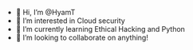- 👋 Hi, I’m @HyamT
- 👀 I’m interested in Cloud security
- 🌱 I’m currently learning Ethical Hacking and Python
- 💞️ I’m looking to collaborate on anything!

<!---
HyamT/HyamT is a ✨ special ✨ repository because its `README.md` (this file) appears on your GitHub profile.
You can click the Preview link to take a look at your changes.
--->
